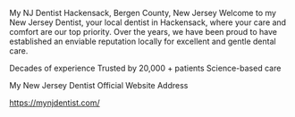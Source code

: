 My NJ Dentist Hackensack, Bergen County, New Jersey
Welcome to my New Jersey Dentist, your local dentist in Hackensack, where your care and comfort are our top priority. Over the years, we have been proud to have established an enviable reputation locally for excellent and gentle dental care. 

Decades of experience
Trusted by 20,000 + patients
Science-based care

My New Jersey Dentist Official Website Address

https://mynjdentist.com/
